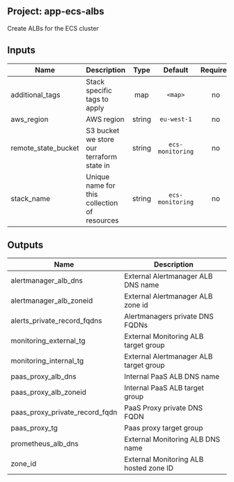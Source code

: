 ## Project: app-ecs-albs

Create ALBs for the ECS cluster



## Inputs

| Name | Description | Type | Default | Required |
|------|-------------|:----:|:-----:|:-----:|
| additional_tags | Stack specific tags to apply | map | `<map>` | no |
| aws_region | AWS region | string | `eu-west-1` | no |
| remote_state_bucket | S3 bucket we store our terraform state in | string | `ecs-monitoring` | no |
| stack_name | Unique name for this collection of resources | string | `ecs-monitoring` | no |

## Outputs

| Name | Description |
|------|-------------|
| alertmanager_alb_dns | External Alertmanager ALB DNS name |
| alertmanager_alb_zoneid | External Alertmanager ALB zone id |
| alerts_private_record_fqdns | Alertmanagers private DNS FQDNs |
| monitoring_external_tg | External Monitoring ALB target group |
| monitoring_internal_tg | External Alertmanager ALB target group |
| paas_proxy_alb_dns | Internal PaaS ALB DNS name |
| paas_proxy_alb_zoneid | Internal PaaS ALB target group |
| paas_proxy_private_record_fqdn | PaaS Proxy private DNS FQDN |
| paas_proxy_tg | Paas proxy target group |
| prometheus_alb_dns | External Monitoring ALB DNS name |
| zone_id | External Monitoring ALB hosted zone ID |

